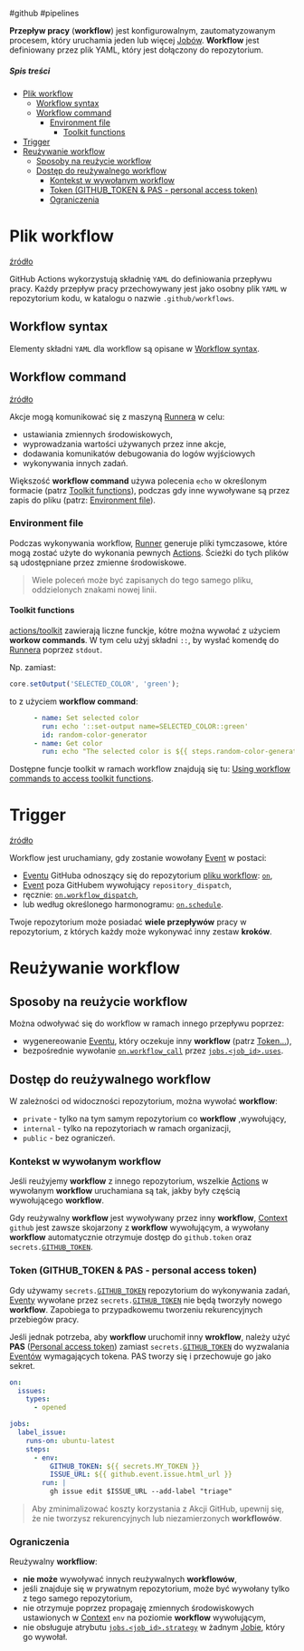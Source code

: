 #github #pipelines

**Przepływ pracy** (**workflow**) jest konfigurowalnym, zautomatyzowanym procesem, który uruchamia jeden lub więcej [Jobów](Job.md). **Workflow** jest definiowany przez plik YAML, który jest dołączony do repozytorium.

##### Spis treści

- [Plik workflow](#plik%20workflow)
  - [Workflow syntax](#workflow%20syntax)
  - [Workflow command](#workflow%20command)
    - [Environment file](#environment%20file)
      - [Toolkit functions](#toolkit%20functions)
- [Trigger](#trigger)
- [Reużywanie workflow](#reużywanie%20workflow)
  - [Sposoby na reużycie workflow](#sposoby%20na%20reużycie%20workflow)
  - [Dostęp do reużywalnego workflow](#dostęp%20do%20reużywalnego%20workflow)
    - [Kontekst w wywołanym workflow](#kontekst%20w%20wywołanym%20workflow)
    - [Token (GITHUB_TOKEN & PAS - personal access token)](#Token%20GITHUB_TOKEN%20PAS%20-%20personal%20access%20token)
    - [Ograniczenia](#ograniczenia)

# Plik workflow

[źródło](https://docs.github.com/en/actions/using-workflows/workflow-syntax-for-github-actions)

GitHub Actions wykorzystują składnię `YAML` do definiowania przepływu pracy. Każdy przepływ pracy przechowywany jest jako osobny plik `YAML` w repozytorium kodu, w katalogu o nazwie `.github/workflows`.

## Workflow syntax

Elementy składni `YAML` dla workflow są opisane w [Workflow syntax](Workflow%20syntax.md).

## Workflow command

[źródło](https://docs.github.com/en/actions/using-workflows/workflow-commands-for-github-actions)

Akcje mogą komunikować się z maszyną [Runnera](Runner.md) w celu:

- ustawiania zmiennych środowiskowych,
- wyprowadzania wartości używanych przez inne akcje,
- dodawania komunikatów debugowania do logów wyjściowych
- wykonywania innych zadań.

Większość **workflow command** używa polecenia `echo` w określonym formacie (patrz [Toolkit functions](#Toolkit%20functions)),
podczas gdy inne wywoływane są przez zapis do pliku (patrz: [Environment file](#Environment%20file)).

### Environment file

Podczas wykonywania workflow, [Runner](Runner.md) generuje pliki tymczasowe, które mogą zostać użyte do wykonania pewnych [Actions](Action.md). Ścieżki do tych plików są udostępniane przez zmienne środowiskowe.

> Wiele poleceń może być zapisanych do tego samego pliku, oddzielonych znakami nowej linii.

#### Toolkit functions

[actions/toolkit](https://github.com/actions/toolkit) zawierają liczne funckje, kótre można wywołać z użyciem **workow commands**.
W tym celu użyj składni `::`, by wysłać komendę do [Runnera](Runner.md) poprzez `stdout`.

Np. zamiast:

```javascript
core.setOutput('SELECTED_COLOR', 'green');
```

to z użyciem **workflow command**:

```yaml
      - name: Set selected color
        run: echo '::set-output name=SELECTED_COLOR::green'
        id: random-color-generator
      - name: Get color
        run: echo "The selected color is ${{ steps.random-color-generator.outputs.SELECTED_COLOR }}"
```

Dostępne funcje toolkit w ramach workflow znajdują się tu: [Using workflow commands to access toolkit functions](https://docs.github.com/en/actions/using-workflows/workflow-commands-for-github-actions#using-workflow-commands-to-access-toolkit-functions).

# Trigger

[źródło](https://docs.github.com/en/actions/using-workflows/triggering-a-workflow)

Workflow jest uruchamiany, gdy zostanie wowołany [Event](Event.md) w postaci:

- [Eventu](Event.md) GitHuba odnoszący się do repozytorium [pliku workflow](#Plik%20workflow): [`on`](Workflow%20syntax.md#on),
- [Event](Event.md) poza GitHubem wywołujący `repository_dispatch`,
- ręcznie: [`on.workflow_dispatch`](Workflow%20syntax.md#on%20workflow_dispatch),
- lub według określonego harmonogramu: [`on.schedule`](Workflow%20syntax.md#on%20schedule).

Twoje repozytorium może posiadać **wiele przepływów** pracy w repozytorium, z których każdy może wykonywać inny zestaw **kroków**.

# Reużywanie workflow

## Sposoby na reużycie workflow

Można odwoływać się do workflow w ramach innego przepływu poprzez:

- wygenereowanie [Eventu](Event.md), który oczekuje inny **workflow** (patrz [Token...](#Token%20GITHUB_TOKEN%20PAS%20-%20personal%20access%20token)),
- bezpośrednie wywołanie [`on.workflow_call`](Workflow%20syntax.md#on%20workflow_call) przez  [`jobs.<job_id>.uses`](Workflow%20syntax.md#jobs%20job_id%20uses).

## Dostęp do reużywalnego workflow

W zależności od widoczności repozytorium, można wywołać **workflow**:

- `private` - tylko na tym samym repozytorium co **workflow** ,wywołujący,
- `internal` - tylko na repozytoriach w ramach organizacji,
- `public` - bez ograniczeń.

### Kontekst w wywołanym workflow

Jeśli reużyjemy **workflow** z innego repozytorium, wszelkie [Actions](Action.md) w wywołanym **workflow** uruchamiana są tak, jakby były częścią wywołującego **workflow**.

Gdy reużywalny **workflow** jest wywoływany przez inny **workflow**, [Context](Context.md) `github` jest zawsze skojarzony z **workflow** wywołującym, a wywołany **workflow** automatycznie otrzymuje dostęp do `github.token` oraz `secrets.`[`GITHUB_TOKEN`](Security.md#GITHUB_TOKEN).

### Token (GITHUB_TOKEN & PAS - personal access token)

Gdy używamy `secrets.`[`GITHUB_TOKEN`](Security.md#GITHUB_TOKEN) repozytorium do wykonywania zadań, [Eventy](Event.md) wywołane przez `secrets.`[`GITHUB_TOKEN`](Security.md#GITHUB_TOKEN) nie będą tworzyły nowego **workflow**. Zapobiega to przypadkowemu tworzeniu rekurencyjnych przebiegów pracy.

Jeśli jednak potrzeba, aby **workflow** uruchomił inny **wrokflow**, należy użyć **PAS** ([Personal access token](Security.md#Personal%20access%20token)) zamiast `secrets.`[`GITHUB_TOKEN`](Security.md#GITHUB_TOKEN) do wyzwalania [Eventów](Event.md) wymagających tokena. PAS tworzy się i przechowuje go jako sekret.

```yaml
on:
  issues:
    types:
      - opened

jobs:
  label_issue:
    runs-on: ubuntu-latest
    steps:
      - env:
          GITHUB_TOKEN: ${{ secrets.MY_TOKEN }}
          ISSUE_URL: ${{ github.event.issue.html_url }}
        run: |
          gh issue edit $ISSUE_URL --add-label "triage"
```

> Aby zminimalizować koszty korzystania z Akcji GitHub, upewnij się, że nie tworzysz rekurencyjnych lub niezamierzonych **workflowów**.

### Ograniczenia

Reużywalny **workfliow**:

- **nie może** wywoływać innych reużywalnych **workflowów**,
- jeśli znajduje się w prywatnym repozytorium, może być wywołany tylko z tego samego repozytorium,
- nie otrzymuje poprzez propagaję zmiennych środowiskowych ustawionych w [Context](Context.md) `env` na poziomie **workflow** wywołującym,
- nie obsługuje atrybutu [`jobs.<job_id>.strategy`](Workflow%20syntax.md#jobs%20job_id%20strategy) w żadnym [Jobie](Job.md), który go wywołał.
